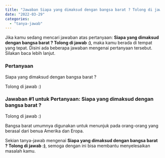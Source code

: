 ```yaml
---
title: "Jawaban Siapa yang dimaksud dengan bangsa barat ? Tolong di jawab :)"
date: "2022-03-29"
categories: 
  - "tanya-jawab"
---
```


Jika kamu sedang mencari jawaban atas pertanyaan: **Siapa yang dimaksud dengan bangsa barat ? Tolong di jawab :)**, maka kamu berada di tempat yang tepat. Disini ada beberapa jawaban mengenai pertanyaan tersebut. Silakan baca lebih lanjut.

### Pertanyaan

Siapa yang dimaksud dengan bangsa barat ?  
  
Tolong di jawab :)

### Jawaban #1 untuk Pertanyaan: Siapa yang dimaksud dengan bangsa barat ?  
  
Tolong di jawab :)

Bangsa barat umumnya digunakan untuk menunjuk pada orang-orang yang berasal dari benua Amerika dan Eropa.

Sekian tanya-jawab mengenai **Siapa yang dimaksud dengan bangsa barat ? Tolong di jawab :)**, semoga dengan ini bisa membantu menyelesaikan masalah kamu.
